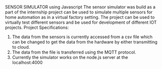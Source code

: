 SENSOR SIMULATOR using Javascript
The sensor simulator was build as a part of the internship project can be used to simulate multiple sensors for home automation as in a virtual factory setting.
The project can be used to virtually test different sensors and be used for development of different IOT projects.
Project Specifications:
1. The data from the sensors is currently accessed from a csv file which can be changed to get the data from the hardware by either transmitting to cloud.
2. The data from the file is transferred using the MQTT protocol.
3. Currently the simulator works on the node.js server at the localhost:4000

